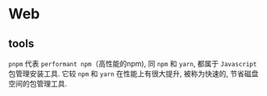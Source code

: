 # Web

## tools

`pnpm` 代表 `performant npm`（高性能的npm), 同 `npm` 和 `yarn`, 都属于 `Javascript` 包管理安装工具. 它较 `npm` 和 `yarn` 在性能上有很大提升, 被称为快速的, 节省磁盘空间的包管理工具. 